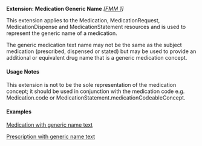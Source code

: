 **Extension: Medication Generic Name**  *[[FMM 1](guidance.html)]*

This extension applies to the Medication, MedicationRequest, MedicationDispense and MedicationStatement resources and is used to represent the generic name of a medication.

The generic medication text name may not be the same as the subject medication (prescribed, dispensed or stated) but may be used to provide an additional or equivalent drug name that is a generic medication concept.


#### Usage Notes
This extension is not to be the sole representation of the medication concept; it should be used in conjunction with the medication code e.g. Medication.code or MedicationStatement.medicationCodeableConcept.


#### Examples
[Medication with generic name text](Medication-BrandedPack1.html)

[Prescription with generic name text](MedicationRequest-medicationrequest-example2.html)


